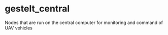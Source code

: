# gestelt_central

Nodes that are run on the central computer for monitoring and command of UAV vehicles